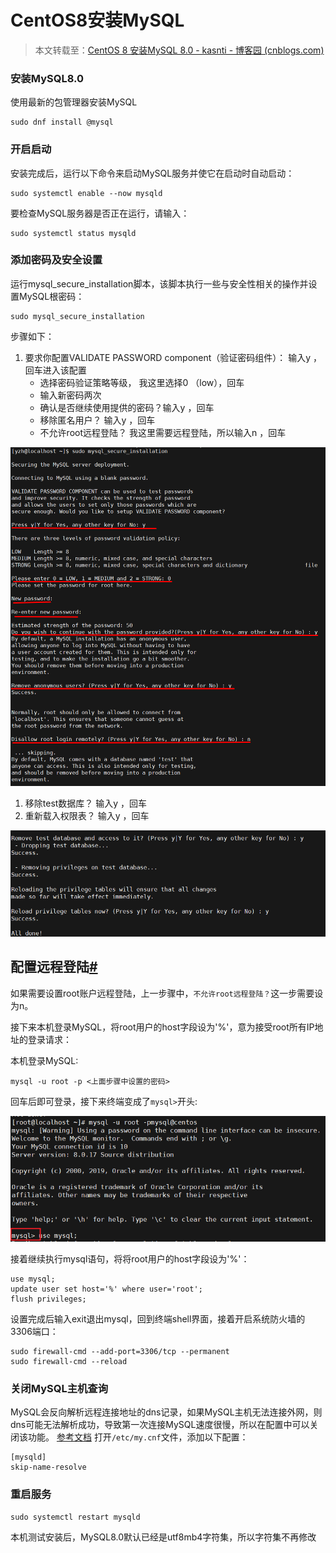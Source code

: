 # CentOS8安装MySQL

> 本文转载至：[CentOS 8 安装MySQL 8.0 - kasnti - 博客园 (cnblogs.com)](https://www.cnblogs.com/kasnti/p/11929030.html)

### 安装MySQL8.0

使用最新的包管理器安装MySQL

```shell
sudo dnf install @mysql
```

### 开启启动

安装完成后，运行以下命令来启动MySQL服务并使它在启动时自动启动：

```shell
sudo systemctl enable --now mysqld
```

要检查MySQL服务器是否正在运行，请输入：

```shell
sudo systemctl status mysqld
```

### 添加密码及安全设置

运行mysql_secure_installation脚本，该脚本执行一些与安全性相关的操作并设置MySQL根密码：

```shell
sudo mysql_secure_installation
```

步骤如下：

1. 要求你配置VALIDATE PASSWORD component（验证密码组件）： 输入y ，回车进入该配置
   - 选择密码验证策略等级， 我这里选择0 （low），回车
   - 输入新密码两次
   - 确认是否继续使用提供的密码？输入y ，回车
   - 移除匿名用户？ 输入y ，回车
   - 不允许root远程登陆？ 我这里需要远程登陆，所以输入n ，回车

![](../images/36.png)

1. 移除test数据库？ 输入y ，回车
2. 重新载入权限表？ 输入y ，回车

![](../images/37.png)

## 配置远程登陆[#](https://www.cnblogs.com/kasnti/p/11929030.html#配置远程登陆)

如果需要设置root账户远程登陆，上一步骤中，`不允许root远程登陆？`这一步需要设为n。

接下来本机登录MySQL，将root用户的host字段设为'%'，意为接受root所有IP地址的登录请求：

本机登录MySQL:

```shell
mysql -u root -p <上面步骤中设置的密码>
```

回车后即可登录，接下来终端变成了`mysql>`开头:

![](../images/38.png)

接着继续执行mysql语句，将将root用户的host字段设为'%'：

```shell
use mysql;
update user set host='%' where user='root';
flush privileges;
```

设置完成后输入exit退出mysql，回到终端shell界面，接着开启系统防火墙的3306端口：

```shell
sudo firewall-cmd --add-port=3306/tcp --permanent
sudo firewall-cmd --reload
```

### 关闭MySQL主机查询

MySQL会反向解析远程连接地址的dns记录，如果MySQL主机无法连接外网，则dns可能无法解析成功，导致第一次连接MySQL速度很慢，所以在配置中可以关闭该功能。
[参考文档](https://www.cnblogs.com/liruning/p/7111015.html)
打开`/etc/my.cnf`文件，添加以下配置：

```shell
[mysqld]
skip-name-resolve
```

### 重启服务

```
sudo systemctl restart mysqld
```

本机测试安装后，MySQL8.0默认已经是utf8mb4字符集，所以字符集不再修改